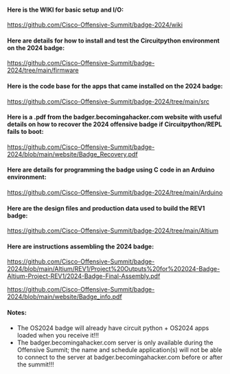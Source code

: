 #### Here is the WIKI for basic setup and I/O:

https://github.com/Cisco-Offensive-Summit/badge-2024/wiki

#### Here are details for how to install and test the Circuitpython environment on the 2024 badge:  

https://github.com/Cisco-Offensive-Summit/badge-2024/tree/main/firmware

#### Here is the code base for the apps that came installed on the 2024 badge:  

https://github.com/Cisco-Offensive-Summit/badge-2024/tree/main/src

#### Here is a .pdf from the badger.becomingahacker.com website with useful details on how to recover the 2024 offensive badge if Circuitpython/REPL fails to boot:    

https://github.com/Cisco-Offensive-Summit/badge-2024/blob/main/website/Badge_Recovery.pdf   

#### Here are details for programming the badge using C code in an Arduino environment:  

https://github.com/Cisco-Offensive-Summit/badge-2024/tree/main/Arduino

#### Here are the design files and production data used to build the REV1 badge:  

https://github.com/Cisco-Offensive-Summit/badge-2024/tree/main/Altium  

#### Here are instructions assembling the 2024 badge:  

https://github.com/Cisco-Offensive-Summit/badge-2024/blob/main/Altium/REV1/Project%20Outputs%20for%202024-Badge-Altium-Project-REV1/2024-Badge-Final-Assembly.pdf  

https://github.com/Cisco-Offensive-Summit/badge-2024/blob/main/website/Badge_info.pdf  

#### Notes:
* The OS2024 badge will already have circuit python + OS2024 apps loaded when you receive it!!!   
* The badger.becomingahacker.com server is only available during the Offensive Summit; the name and schedule application(s) will not be able to connect to the server at badger.becomingahacker.com before or after the summit!!!    
 



